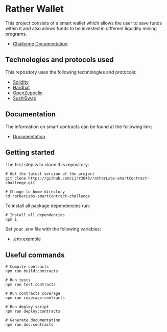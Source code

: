 # Rather Wallet

This project consists of a smart wallet which allows the user to save funds within it and also allows funds to be invested in different liquidity mining programs.

* [Challenge Documentation](https://drive.google.com/file/d/1GDE_1QtUvLESGJBRCUCQE820_8QU9Z-B/view?usp=sharing)

## Technologies and protocols used

This repository uses the following technologies and protocols:
* [Solidity](https://docs.soliditylang.org/en/v0.8.17/)
* [Hardhat](https://hardhat.org/docs)
* [OpenZeppelin](https://docs.openzeppelin.com/)
* [SushiSwap](https://docs.sushi.com/)

## Documentation

The information on smart contracts can be found at the following link:
* [Documentation](https://github.com/Ljrr3045/ratherLabs-smartContract-challenge/blob/master/docs/index.md)

## Getting started

The first step is to clone this repository:
```
# Get the latest version of the project
git clone https://github.com/Ljrr3045/ratherLabs-smartContract-challenge.git

# Change to home directory
cd ratherLabs-smartContract-challenge
```

To install all package dependencies run:
```
# Install all dependencies
npm i
```

Set your .env file with the following variables:
* [.env.example](https://github.com/Ljrr3045/ratherLabs-smartContract-challenge/blob/master/.env.example)

## Useful commands

```
# Compile contracts
npm run build:contracts

# Run tests
npm run test:contracts

# Run contracts coverage
npm run coverage:contracts

# Run deploy script
npm run deploy:contracts

# Generate documentation
npm run doc:contracts
```

